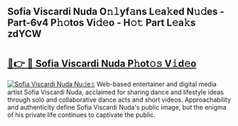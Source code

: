 ## Sofia Viscardi Nuda O𝚗𝚕yf𝚊ns L𝚎a𝚔ed N𝚞𝚍es - Part-6v4 P𝚑𝚘tos Vi𝚍𝚎o - H𝚘𝚝 Part L𝚎a𝚔s zdYCW

# <h2><a href="http://kfeju9.oniu.top/?m=Sofia+Viscardi+Nuda">🔗👉 🔴 Sofia Viscardi Nuda P𝚑ot𝚘𝚜 V𝚒d𝚎o</a></h2>

[![Sofia Viscardi Nuda Nu𝚍e𝚜](https://i.imgur.com/0qMVB7G.gif)](http://kfeju9.oniu.top/?m=Sofia+Viscardi+Nuda)
Web-based entertainer and digital media artist Sofia Viscardi Nuda, acclaimed for sharing dance and lifestyle ideas through solo and collaborative dance acts and short videos. Approachability and authenticity define Sofia Viscardi Nuda's public image, but the enigma of his private life continues to captivate the public.  

